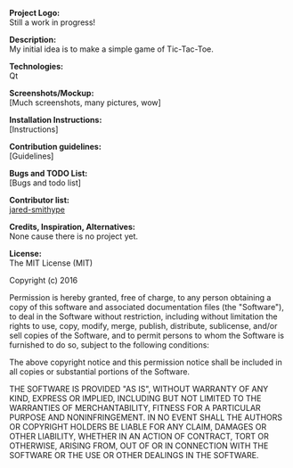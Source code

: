 <b>Project Logo:</b><br />
Still a work in progress!<br />

<b>Description:</b><br />
My initial idea is to make a simple game of Tic-Tac-Toe.<br />

<b>Technologies:</b><br />
Qt<br />

<b>Screenshots/Mockup:</b><br />
[Much screenshots, many pictures, wow]<br />

<b>Installation Instructions:</b><br />
[Instructions]<br />

<b>Contribution guidelines:</b><br />
[Guidelines]<br />

<b>Bugs and TODO List:</b><br />
[Bugs and todo list]<br />

<b>Contributor list:</b><br />
[jared-smithype](https://github.com/jared-smithype)<br />

<b>Credits, Inspiration, Alternatives:</b><br />
None cause there is no project yet.<br />

<b>License:</b><br />
The MIT License (MIT)<br />

Copyright (c) 2016

Permission is hereby granted, free of charge, to any person obtaining a copy of this software and associated documentation files (the "Software"), to deal in the Software without restriction, including without limitation the rights to use, copy, modify, merge, publish, distribute, sublicense, and/or sell copies of the Software, and to permit persons to whom the Software is furnished to do so, subject to the following conditions:

The above copyright notice and this permission notice shall be included in all copies or substantial portions of the Software.

THE SOFTWARE IS PROVIDED "AS IS", WITHOUT WARRANTY OF ANY KIND, EXPRESS OR IMPLIED, INCLUDING BUT NOT LIMITED TO THE WARRANTIES OF MERCHANTABILITY, FITNESS FOR A PARTICULAR PURPOSE AND NONINFRINGEMENT. IN NO EVENT SHALL THE AUTHORS OR COPYRIGHT HOLDERS BE LIABLE FOR ANY CLAIM, DAMAGES OR OTHER LIABILITY, WHETHER IN AN ACTION OF CONTRACT, TORT OR OTHERWISE, ARISING FROM, OUT OF OR IN CONNECTION WITH THE SOFTWARE OR THE USE OR OTHER DEALINGS IN THE SOFTWARE.
